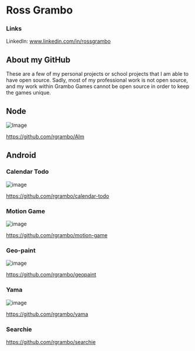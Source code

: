# Ross Grambo
### Links
LinkedIn: www.linkedin.com/in/rossgrambo

## About my GitHub
These are a few of my personal projects or school projects that I am able to have open source. Sadly, most of my professional work is not open source, and my work within Grambo Games cannot be open source in order to keep the games unique.

## Node
![Image](https://s4.postimg.org/f0ty669wt/AIm.png)

https://github.com/rgrambo/AIm

## Android
### Calendar Todo
![image](http://i.imgur.com/3zfqlNj.gif)

https://github.com/rgrambo/calendar-todo

### Motion Game
![image](http://i.imgur.com/IaTcyl5.gif)

https://github.com/rgrambo/motion-game

### Geo-paint
![image](https://s27.postimg.org/861y2gtbn/geo-paint.png)

https://github.com/rgrambo/geopaint

### Yama
![image](https://s11.postimg.org/wqmu7y3nn/yama.png)

https://github.com/rgrambo/yama


### Searchie
https://github.com/rgrambo/searchie
